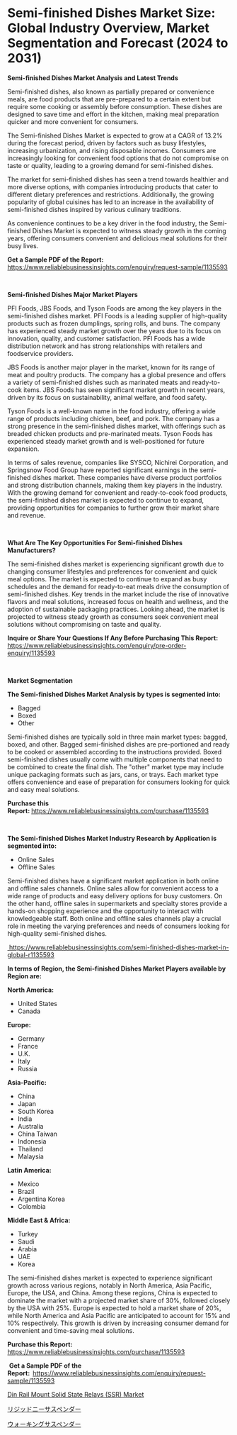 <p><h1>Semi-finished Dishes Market Size: Global Industry Overview, Market Segmentation and Forecast (2024 to 2031)</h1></p><p><strong>Semi-finished Dishes Market Analysis and Latest Trends</strong></p>
<p><p>Semi-finished dishes, also known as partially prepared or convenience meals, are food products that are pre-prepared to a certain extent but require some cooking or assembly before consumption. These dishes are designed to save time and effort in the kitchen, making meal preparation quicker and more convenient for consumers.</p><p>The Semi-finished Dishes Market is expected to grow at a CAGR of 13.2% during the forecast period, driven by factors such as busy lifestyles, increasing urbanization, and rising disposable incomes. Consumers are increasingly looking for convenient food options that do not compromise on taste or quality, leading to a growing demand for semi-finished dishes.</p><p>The market for semi-finished dishes has seen a trend towards healthier and more diverse options, with companies introducing products that cater to different dietary preferences and restrictions. Additionally, the growing popularity of global cuisines has led to an increase in the availability of semi-finished dishes inspired by various culinary traditions.</p><p>As convenience continues to be a key driver in the food industry, the Semi-finished Dishes Market is expected to witness steady growth in the coming years, offering consumers convenient and delicious meal solutions for their busy lives.</p></p>
<p><strong>Get a Sample PDF of the Report:&nbsp;</strong> <a href="https://www.reliablebusinessinsights.com/enquiry/request-sample/1135593">https://www.reliablebusinessinsights.com/enquiry/request-sample/1135593</a></p>
<p>&nbsp;</p>
<p><strong>Semi-finished Dishes Major Market Players</strong></p>
<p><p>PFI Foods, JBS Foods, and Tyson Foods are among the key players in the semi-finished dishes market. PFI Foods is a leading supplier of high-quality products such as frozen dumplings, spring rolls, and buns. The company has experienced steady market growth over the years due to its focus on innovation, quality, and customer satisfaction. PFI Foods has a wide distribution network and has strong relationships with retailers and foodservice providers.</p><p>JBS Foods is another major player in the market, known for its range of meat and poultry products. The company has a global presence and offers a variety of semi-finished dishes such as marinated meats and ready-to-cook items. JBS Foods has seen significant market growth in recent years, driven by its focus on sustainability, animal welfare, and food safety.</p><p>Tyson Foods is a well-known name in the food industry, offering a wide range of products including chicken, beef, and pork. The company has a strong presence in the semi-finished dishes market, with offerings such as breaded chicken products and pre-marinated meats. Tyson Foods has experienced steady market growth and is well-positioned for future expansion.</p><p>In terms of sales revenue, companies like SYSCO, Nichirei Corporation, and Springsnow Food Group have reported significant earnings in the semi-finished dishes market. These companies have diverse product portfolios and strong distribution channels, making them key players in the industry. With the growing demand for convenient and ready-to-cook food products, the semi-finished dishes market is expected to continue to expand, providing opportunities for companies to further grow their market share and revenue.</p></p>
<p>&nbsp;</p>
<p><strong>What Are The Key Opportunities For Semi-finished Dishes Manufacturers?</strong></p>
<p><p>The semi-finished dishes market is experiencing significant growth due to changing consumer lifestyles and preferences for convenient and quick meal options. The market is expected to continue to expand as busy schedules and the demand for ready-to-eat meals drive the consumption of semi-finished dishes. Key trends in the market include the rise of innovative flavors and meal solutions, increased focus on health and wellness, and the adoption of sustainable packaging practices. Looking ahead, the market is projected to witness steady growth as consumers seek convenient meal solutions without compromising on taste and quality.</p></p>
<p><strong>Inquire or Share Your Questions If Any Before Purchasing This Report:</strong> <a href="https://www.reliablebusinessinsights.com/enquiry/pre-order-enquiry/1135593">https://www.reliablebusinessinsights.com/enquiry/pre-order-enquiry/1135593</a></p>
<p>&nbsp;</p>
<p><strong>Market Segmentation</strong></p>
<p><strong>The Semi-finished Dishes Market Analysis by types is segmented into:</strong></p>
<p><ul><li>Bagged</li><li>Boxed</li><li>Other</li></ul></p>
<p><p>Semi-finished dishes are typically sold in three main market types: bagged, boxed, and other. Bagged semi-finished dishes are pre-portioned and ready to be cooked or assembled according to the instructions provided. Boxed semi-finished dishes usually come with multiple components that need to be combined to create the final dish. The "other" market type may include unique packaging formats such as jars, cans, or trays. Each market type offers convenience and ease of preparation for consumers looking for quick and easy meal solutions.</p></p>
<p><strong>Purchase this Report:&nbsp;</strong><a href="https://www.reliablebusinessinsights.com/purchase/1135593">https://www.reliablebusinessinsights.com/purchase/1135593</a></p>
<p>&nbsp;</p>
<p><strong>The Semi-finished Dishes Market Industry Research by Application is segmented into:</strong></p>
<p><ul><li>Online Sales</li><li>Offline Sales</li></ul></p>
<p><p>Semi-finished dishes have a significant market application in both online and offline sales channels. Online sales allow for convenient access to a wide range of products and easy delivery options for busy customers. On the other hand, offline sales in supermarkets and specialty stores provide a hands-on shopping experience and the opportunity to interact with knowledgeable staff. Both online and offline sales channels play a crucial role in meeting the varying preferences and needs of consumers looking for high-quality semi-finished dishes.</p></p>
<p><a href="https://www.reliablebusinessinsights.com/semi-finished-dishes-market-in-global-r1135593">&nbsp;https://www.reliablebusinessinsights.com/semi-finished-dishes-market-in-global-r1135593</a></p>
<p><strong>In terms of Region, the Semi-finished Dishes Market Players available by Region are:</strong></p>
<p>
    <p> <strong> North America: </strong>
        <ul>
            <li>United States</li>
            <li>Canada</li>
        </ul>
        </p> 
    <p> <strong> Europe: </strong>
        <ul>
            <li>Germany</li>
            <li>France</li>
            <li>U.K.</li>
            <li>Italy</li>
            <li>Russia</li>
        </ul>
        </p> 
    <p> <strong> Asia-Pacific: </strong>
        <ul>
            <li>China</li>
            <li>Japan</li>
            <li>South Korea</li>
            <li>India</li>
            <li>Australia</li>
            <li>China Taiwan</li>
            <li>Indonesia</li>
            <li>Thailand</li>
            <li>Malaysia</li>
        </ul>
        </p> 
    <p> <strong> Latin America: </strong>
        <ul>
            <li>Mexico</li>
            <li>Brazil</li>
            <li>Argentina Korea</li>
            <li>Colombia</li>
        </ul>
        </p> 
    <p> <strong> Middle East & Africa: </strong>
        <ul>
            <li>Turkey</li>
            <li>Saudi</li>
            <li>Arabia</li>
            <li>UAE</li>
            <li>Korea</li>
        </ul>
    </p>
    </p>
<p><p>The semi-finished dishes market is expected to experience significant growth across various regions, notably in North America, Asia Pacific, Europe, the USA, and China. Among these regions, China is expected to dominate the market with a projected market share of 30%, followed closely by the USA with 25%. Europe is expected to hold a market share of 20%, while North America and Asia Pacific are anticipated to account for 15% and 10% respectively. This growth is driven by increasing consumer demand for convenient and time-saving meal solutions.</p></p>
<p><strong>Purchase this Report: </strong><a href="https://www.reliablebusinessinsights.com/purchase/1135593">https://www.reliablebusinessinsights.com/purchase/1135593</a></p>
<p>&nbsp;<strong>Get a Sample PDF of the Report:&nbsp;&nbsp;</strong><a href="https://www.reliablebusinessinsights.com/enquiry/request-sample/1135593">https://www.reliablebusinessinsights.com/enquiry/request-sample/1135593</a></p>
<p><strong></strong></p>
<p><p><a href="https://issuu.com/reportprime-2/docs/din-rail-mount-solid-state-relays-ssr-market-size-">Din Rail Mount Solid State Relays (SSR) Market</a></p><p><a href="https://github.com/RodHoppe07/Market-Research-Report-List-2/blob/main/6593784106541.md">リジッドニーサスペンダー</a></p><p><a href="https://github.com/reliezer65/Market-Research-Report-List-1/blob/main/1199243106542.md">ウォーキングサスペンダー</a></p></p>